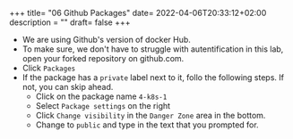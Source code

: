 +++
title= "06 Github Packages"
date= 2022-04-06T20:33:12+02:00
description = ""
draft= false
+++

- We are using Github's version of docker Hub. 
- To make sure, we don't have to struggle with autentification in this lab, open your forked repository on github.com.
- Click `Packages`
- If the package has a `private` label next to it, follo the following steps. If not, you can skip ahead.
    - Click on the package name `4-k8s-1`
    - Select `Package settings` on the right
    - Click `Change visibility` in the `Danger Zone` area in the bottom.
    - Change to `public` and type in the text that you prompted for.

